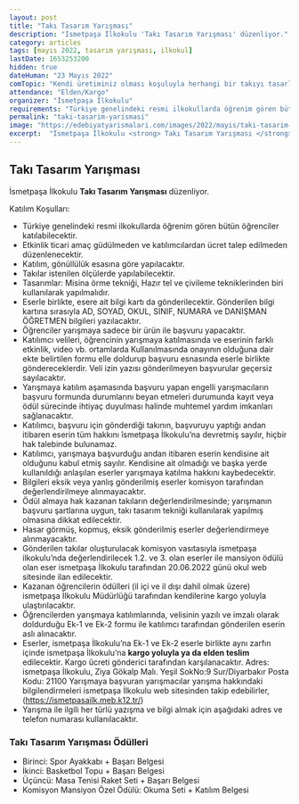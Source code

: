```yaml
---
layout: post
title: "Takı Tasarım Yarışması"
description: "İsmetpaşa İlkokulu 'Takı Tasarım Yarışması' düzenliyor."
category: articles
tags: [mayıs 2022, tasarım yarışması, ilkokul]
lastDate: 1653253200
hidden: true
dateHuman: "23 Mayıs 2022"
comTopic: "Kendi üretiminiz olması koşuluyla herhangi bir takıyı tasarlayabilirsiniz."
attendance: "Elden/Kargo"
organizer: "İsmetpaşa İlkokulu"
requirements: "Türkiye genelindeki resmi ilkokullarda öğrenim gören bütün öğrenciler katılabilir."
permalink: "taki-tasarim-yarismasi"
image: "https://edebiyatyarismalari.com/images/2022/mayis/taki-tasarim-yarismasi.jpg"
excerpt:  "İsmetpaşa İlkokulu <strong> Takı Tasarım Yarışması </strong> düzenliyor."
---
```


## Takı Tasarım Yarışması
İsmetpaşa İlkokulu **Takı Tasarım Yarışması** düzenliyor.

Katılım Koşulları:
- Türkiye genelindeki resmi ilkokullarda öğrenim gören bütün öğrenciler katılabilecektir.
- Etkinlik ticari amaç güdülmeden ve katılımcılardan ücret talep edilmeden düzenlenecektir. 
- Katılım, gönüllülük esasına göre yapılacaktır.
- Takılar istenilen ölçülerde yapılabilecektir.
- Tasarımlar: Misina örme tekniği, Hazır tel ve çivileme tekniklerinden biri kullanılarak yapılmalıdır.
- Eserle birlikte, esere ait bilgi kartı da gönderilecektir. Gönderilen bilgi kartına sırasıyla AD, SOYAD, OKUL, SINIF, NUMARA ve DANIŞMAN ÖĞRETMEN bilgileri yazılacaktır.
- Öğrenciler yarışmaya sadece bir ürün ile başvuru yapacaktır.
- Katılımcı velileri, öğrencinin yarışmaya katılmasında ve eserinin farklı etkinlik, video vb. ortamlarda Kullanılmasında onayının olduğuna dair ekte belirtilen formu elle doldurup başvuru esnasında eserle birlikte göndereceklerdir. Veli izin yazısı gönderilmeyen başvurular geçersiz sayılacaktır.
- Yarışmaya katılım aşamasında başvuru yapan engelli yarışmacıların başvuru formunda durumlarını beyan etmeleri durumunda kayıt veya ödül sürecinde ihtiyaç duyulması halinde muhtemel yardım imkanları sağlanacaktır.
- Katılımcı, başvuru için gönderdiği takının, başvuruyu yaptığı andan itibaren eserin tüm hakkını îsmetpaşa İlkokulu’na devretmiş sayılır, hiçbir hak talebinde bulunamaz.
- Katılımcı, yarışmaya başvurduğu andan itibaren eserin kendisine ait olduğunu kabul etmiş sayılır. Kendisine ait olmadığı ve başka yerde kullanıldığı anlaşılan eserler yarışmaya katılma hakkını kaybedecektir.
- Bilgileri eksik veya yanlış gönderilmiş eserler komisyon tarafından değerlendirilmeye alınmayacaktır.
- Ödül almaya hak kazanan takıların değerlendirilmesinde; yarışmanın başvuru şartlarına uygun, takı tasarım tekniği kullanılarak yapılmış olmasına dikkat edilecektir.
- Hasar görmüş, kopmuş, eksik gönderilmiş eserler değerlendirmeye alınmayacaktır.
- Gönderilen takılar oluşturulacak komisyon vasıtasıyla ismetpaşa ilkokulu’nda değerlendirilecek 1.2. ve 3. olan eserler ile mansiyon ödülü olan eser ismetpaşa İlkokulu tarafından 20.06.2022 günü okul web sitesinde ilan edilecektir.
- Kazanan öğrencilerin ödülleri (il içi ve il dışı dahil olmak üzere) ismetpaşa İlkokulu Müdürlüğü tarafından kendilerine kargo yoluyla ulaştırılacaktır.
- Öğrencilerden yarışmaya katılımlarında, velisinin yazılı ve imzalı olarak doldurduğu Ek-1 ve Ek-2 formu ile katılımcı tarafından gönderilen eserin aslı alınacaktır.
- Eserler, ismetpaşa İlkokulu’na Ek-1 ve Ek-2 eserle birlikte aynı zarfın içinde ismetpaşa İlkokulu’na **kargo yoluyla ya da elden teslim** edilecektir. Kargo ücreti gönderici tarafından karşılanacaktır.
Adres: ismetpaşa İlkokulu, Ziya Gökalp Malı. Yeşil SokNo:9 Sur/Diyarbakır Posta Kodu: 21100
Yarışmaya başvuran yarışmacılar yarışma hakkındaki bilgilendirmeleri ismetpaşa İlkokulu web sitesinden takip edebilirler, (https://ismetpasailk.meb.k12.tr/)
- Yarışma ile ilgili her türlü yazışma ve bilgi almak için aşağıdaki adres ve telefon numarası kullanılacaktır.


### Takı Tasarım Yarışması Ödülleri
- Birinci: Spor Ayakkabı + Başarı Belgesi
- İkinci: Basketbol Topu + Başarı Belgesi
- Üçüncü: Masa Tenisi Raket Seti + Başarı Belgesi
- Komisyon Mansiyon Özel Ödülü: Okuma Seti + Katılım Belgesi